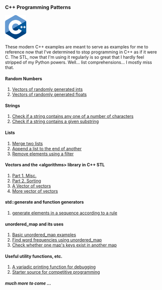 ### C++ Programming Patterns  

<img src="./src/cpplogo.png" width="70">

These modern C++ examples are meant to serve as examples for me to reference now that I've determined to stop programming in C++ as if it were C. The STL, now that I'm using it regularly is so great that I hardly feel stripped of my Python powers. Well... list comprehensions... I mostly miss that.  

#### Random Numbers
1. [Vectors of randomly generated ints](src/vec\_rand\_ints.cpp)  
2. [Vectors of randomly generated floats](src/vec\_rand\_floats.cpp)


#### Strings
1. [Check if a string contains any one of a number of characters](src/strings1.cpp)  
2. [Check if a string contains a given substring](src/strings2.cpp)  


#### Lists
1. [Merge two lists](src/merge\_lists.cpp)  
2. [Append a list to the end of another](src/splice\_lists.cpp)  
3. [Remove elements using a filter](src/list\_rm\_elems.cpp)    


#### Vectors and the \<algorithms\> library in C++ STL  
1. [Part 1. Misc.](src/vector\_STL\_algorithms.cpp)
2. [Part 2. Sorting](src/vec\_sorting.cpp)
3. [A Vector of vectors](src/vec\_of\_vecs1.cpp) 
4. [More vector of vectors](src/vec\_of\_vecs2.cpp)   


#### std::generate and function generators
1. [generate elements in a sequence according to a rule](src/generate.cpp)  


#### unordered_map and its uses  
1. [Basic unordered_map examples](src/unordered\_map.cpp)  
2. [Find word frequencies using unordered_map](src/umap\_count\_freq.cpp)  
3. [Check whether one map's keys exist in another map](src/two\_umaps.cpp)  


#### Useful utility functions, etc.  
1. [A variadic printing function for debugging](src/test\_debug.cpp)  
2. [Starter source for competitive programming](src/starter.cpp)  



##### much more to come ...

